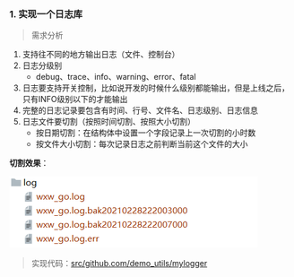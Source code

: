 

### 1. 实现一个日志库

> 需求分析

1. 支持往不同的地方输出日志（文件、控制台）
2. 日志分级别
   - debug、trace、info、warning、error、fatal
3. 日志要支持开关控制，比如说开发的时候什么级别都能输出，但是上线之后，只有INFO级别以下的才能输出
4. 完整的日志记录要包含有时间、行号、文件名、日志级别、日志信息
5. 日志文件要切割（按照时间切割、按照大小切割）
   - 按日期切割：在结构体中设置一个字段记录上一次切割的小时数
   - 按文件大小切割：每次记录日志之前判断当前这个文件的大小


**切割效果**：

![61452205069](asserts/1614522050699.png) 

> 实现代码：[src/github.com/demo_utils/mylogger](src/github.com/demo_utils/mylogger) 

